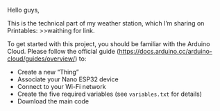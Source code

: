 Hello guys,

This is the technical part of my weather station, which I’m sharing on Printables: >>waithing for link.

To get started with this project, you should be familiar with the Arduino Cloud. Please follow the official guide (https://docs.arduino.cc/arduino-cloud/guides/overview/) to:

- Create a new “Thing”
- Associate your Nano ESP32 device
- Connect to your Wi-Fi network
- Create the five required variables (see `variables.txt` for details)
- Download the main code
